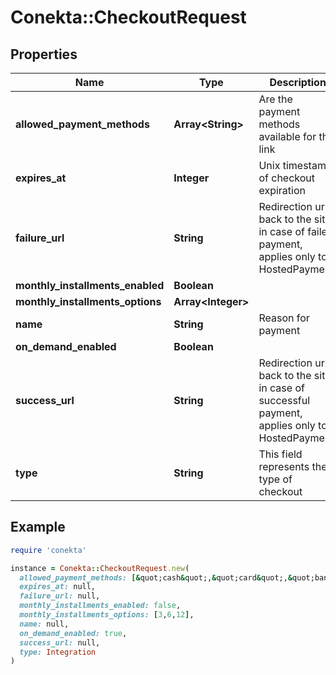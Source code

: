 # Conekta::CheckoutRequest

## Properties

| Name | Type | Description | Notes |
| ---- | ---- | ----------- | ----- |
| **allowed_payment_methods** | **Array&lt;String&gt;** | Are the payment methods available for this link |  |
| **expires_at** | **Integer** | Unix timestamp of checkout expiration | [optional] |
| **failure_url** | **String** | Redirection url back to the site in case of failed payment, applies only to HostedPayment. | [optional] |
| **monthly_installments_enabled** | **Boolean** |  | [optional] |
| **monthly_installments_options** | **Array&lt;Integer&gt;** |  | [optional] |
| **name** | **String** | Reason for payment | [optional] |
| **on_demand_enabled** | **Boolean** |  | [optional] |
| **success_url** | **String** | Redirection url back to the site in case of successful payment, applies only to HostedPayment | [optional] |
| **type** | **String** | This field represents the type of checkout | [optional] |

## Example

```ruby
require 'conekta'

instance = Conekta::CheckoutRequest.new(
  allowed_payment_methods: [&quot;cash&quot;,&quot;card&quot;,&quot;bank_transfer&quot;],
  expires_at: null,
  failure_url: null,
  monthly_installments_enabled: false,
  monthly_installments_options: [3,6,12],
  name: null,
  on_demand_enabled: true,
  success_url: null,
  type: Integration
)
```

